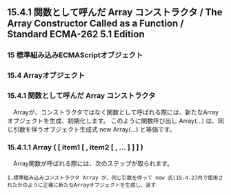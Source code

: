 15.4.1 関数として呼んだ Array コンストラクタ / The Array Constructor Called as a Function / Standard ECMA-262 5.1 Edition
-------------------------------------------------------------------------------------------------------------------------

### 15 標準組み込みECMAScriptオブジェクト

### 15.4 Arrayオブジェクト

### 15.4.1 関数として呼んだ Array コンストラクタ

　Arrayが、コンストラクタではなく関数として呼ばれる際には、新たなArrayオブジェクトを生成、初期化します。
このように関数呼び出し Array(…) は、同じ引数を伴うオブジェクト生成式 new
Array(…) と等価です。

### 15.4.1.1 Array ( [ item1 [ , item2 [ , … ] ] ] )

　Array関数が呼ばれる際には、次のステップが取られます。

    1.標準組み込みコンストラクタ Array が、同じ引数を伴って new 式(15.4.2)内で使用されたかのように正確に新たなArrayオブジェクトを生成し、返す
